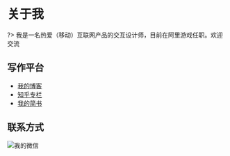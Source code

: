 # 关于我

?> 我是一名热爱（移动）互联网产品的交互设计师，目前在阿里游戏任职。欢迎交流

## 写作平台

* [我的博客](https://www.suerb.com) 
* [知乎专栏](https://zhuanlan.zhihu.com/pmlab) 
* [我的简书](http://www.jianshu.com/u/a7a041db1aa4)

## 联系方式

![我的微信](http://7xigda.com1.z0.glb.clouddn.com/2017-05-25-115507.jpg)


